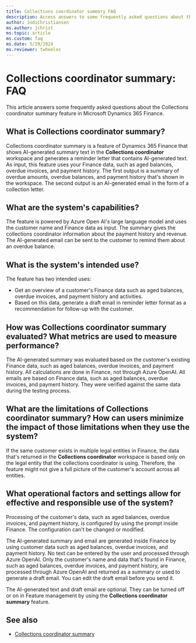 ```yaml
---
title: Collections coordinator summary FAQ
description: Access answers to some frequently asked questions about the Collections coordinator summary feature in Microsoft Dynamics 365 Finance.
author: JodiChristiansen
ms.author: jchrist
ms.topic: article
ms.custom: faq
ms.date: 5/29/2024
ms.reviewer: twheeloc
---
```


# Collections coordinator summary: FAQ

This article answers some frequently asked questions about the Collections coordinator summary feature in Microsoft Dynamics 365 Finance.

## What is Collections coordinator summary?

Collections coordinator summary is a feature of Dynamics 365 Finance that shows AI-generated summary text in the **Collections coordinator** workspace and generates a reminder letter that contains AI-generated text. As input, this feature uses your Finance data, such as aged balances, overdue invoices, and payment history. The first output is a summary of overdue amounts, overdue balances, and payment history that's shown in the workspace. The second output is an AI-generated email in the form of a collection letter.

## What are the system's capabilities?

The feature is powered by Azure Open AI's large language model and uses the customer name and Finance data as input. The summary gives the collections coordinator information about the payment history and revenue. The AI-generated email can be sent to the customer to remind them about an overdue balance.

## What is the system's intended use?

The feature has two intended uses:

- Get an overview of a customer's Finance data such as aged balances, overdue invoices, and payment history and activities.
- Based on this data, generate a draft email in reminder letter format as a recommendation for follow-up with the customer.

## How was Collections coordinator summary evaluated? What metrics are used to measure performance?

The AI-generated summary was evaluated based on the customer's existing Finance data, such as aged balances, overdue invoices, and payment history. All calculations are done in Finance, not through Azure OpenAI.
All emails are based on Finance data, such as aged balances, overdue invoices, and payment history. They were verified against the same data during the testing process.

## What are the limitations of Collections coordinator summary? How can users minimize the impact of those limitations when they use the system?
If the same customer exists in multiple legal entities in Finance, the data that's returned in the **Collections coordinator** workspace is based only on the legal entity that the collections coordinator is using. Therefore, the feature might not give a full picture of the customer's account across all entities.

## What operational factors and settings allow for effective and responsible use of the system?

Processing of the customer's data, such as aged balances, overdue invoices, and payment history, is configured by using the prompt inside Finance. The configuration can't be changed or modified.

The AI-generated summary and email are generated inside Finance by using customer data such as aged balances, overdue invoices, and payment history. No text can be entered by the user and processed through Azure OpenAI. Only the customer's name and data that's found in Finance, such as aged balances, overdue invoices, and payment history, are processed through Azure OpenAI and returned as a summary or used to generate a draft email. You can edit the draft email before you send it.

The AI-generated text and draft email are optional. They can be turned off or on in Feature management by using the **Collections coordinator summary** feature. 

## See also

- [Collections coordinator summary](CollectionsCoordinatorSummary.md)

